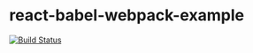 # react-babel-webpack-example

[![Build Status](https://travis-ci.com/rubencougil/react-babel-webpack-example.svg?branch=master)](https://travis-ci.com/rubencougil/react-babel-webpack-example)


